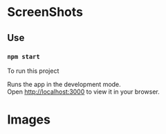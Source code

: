 # ScreenShots

## Use 
### `npm start`
To run this project


Runs the app in the development mode.\
Open [http://localhost:3000](http://localhost:3000) to view it in your browser.

# Images

